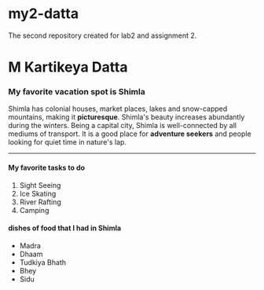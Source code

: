 # my2-datta
The second repository created for lab2 and assignment 2.
# M Kartikeya Datta
### My favorite vacation spot is Shimla ###

Shimla has colonial houses, market places, lakes and snow-capped mountains, making it **picturesque**. Shimla's beauty increases abundantly during the winters. Being a capital city, Shimla is well-connected by all mediums of transport. It is a good place for __adventure seekers__ and people looking for quiet time in nature's lap.

---

#### My favorite tasks to do ####
1. Sight Seeing
2. Ice Skating
3. River Rafting
4. Camping

#### dishes of food that I had in Shimla ####
* Madra
* Dhaam
* Tudkiya Bhath
* Bhey
* Sidu
